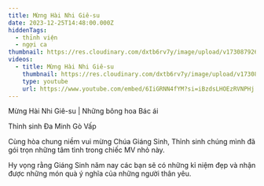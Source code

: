 ```yaml
---
title: Mừng Hài Nhi Giê-su
date: 2023-12-25T14:48:00.000Z
hiddenTags:
  - thỉnh viện
  - ngợi ca
thumbnail: https://res.cloudinary.com/dxtb6rv7y/image/upload/v1730879265/mung_hai_nhi_gie_su_ydzway.jpg
videos:
  - title: Mừng Hài Nhi Giê-su
    thumbnail: https://res.cloudinary.com/dxtb6rv7y/image/upload/v1730879265/mung_hai_nhi_gie_su_ydzway.jpg
    type: youtube
    url: https://www.youtube.com/embed/6IiGRNN4fYM?si=iBzdsLHOEzRVNPHj
---
```

Mừng Hài Nhi Giê-su | Những  bông hoa Bác ái

Thỉnh sinh Đa Minh Gò Vấp

Cùng hòa chung niềm vui mừng Chúa Giáng Sinh, Thỉnh sinh chúng mình đã gói trọn những tâm tình trong chiếc MV nhỏ này.

Hy vọng rằng Giáng Sinh năm nay các bạn sẽ có những kỉ niệm đẹp và nhận được những món quà ý nghĩa của những người thân yêu.
